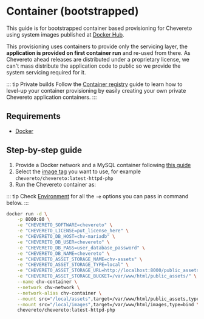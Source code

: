 # Container (bootstrapped)

This guide is for bootstrapped container based provisioning for Chevereto using system images published at [Docker Hub](https://hub.docker.com/r/chevereto/chevereto).

This provisioning uses containers to provide only the servicing layer, the **application is provided on first container run** and re-used from there. As Chevereto ahead releases are distributed under a proprietary license, we can't mass distribute the application code to public so we provide the system servicing required for it.

::: tip Private builds
Follow the [Container registry](container-registry.md) guide to learn how to level-up your container provisioning by easily creating your own private Chevereto application containers.
:::

## Requirements

* [Docker](https://docker.com)

## Step-by-step guide

1. Provide a Docker network and a MySQL container following [this guide](../../get-started/installation.md#docker)
2. Select the [image tag](https://hub.docker.com/r/chevereto/chevereto/tags) you want to use, for example `chevereto/chevereto:latest-httpd-php`
3. Run the Chevereto container as:

::: tip
Check [Environment](../system/environment.md) for all the `-e` options you can pass in command below.
:::

```sh
docker run -d \
    -p 8000:80 \
    -e "CHEVERETO_SOFTWARE=chevereto" \
    -e "CHEVERETO_LICENSE=put_license_here" \
    -e "CHEVERETO_DB_HOST=chv-mariadb" \
    -e "CHEVERETO_DB_USER=chevereto" \
    -e "CHEVERETO_DB_PASS=user_database_password" \
    -e "CHEVERETO_DB_NAME=chevereto" \
    -e "CHEVERETO_ASSET_STORAGE_NAME=chv-assets" \
    -e "CHEVERETO_ASSET_STORAGE_TYPE=local" \
    -e "CHEVERETO_ASSET_STORAGE_URL=http://localhost:8000/public_assets" \
    -e "CHEVERETO_ASSET_STORAGE_BUCKET=/var/www/html/public_assets/" \
    --name chv-container \
    --network chv-network \
    --network-alias chv-container \
    --mount src="/local/assets",target=/var/www/html/public_assets,type=bind \
    --mount src="/local/images",target=/var/www/html/images,type=bind \
    chevereto/chevereto:latest-httpd-php
```
